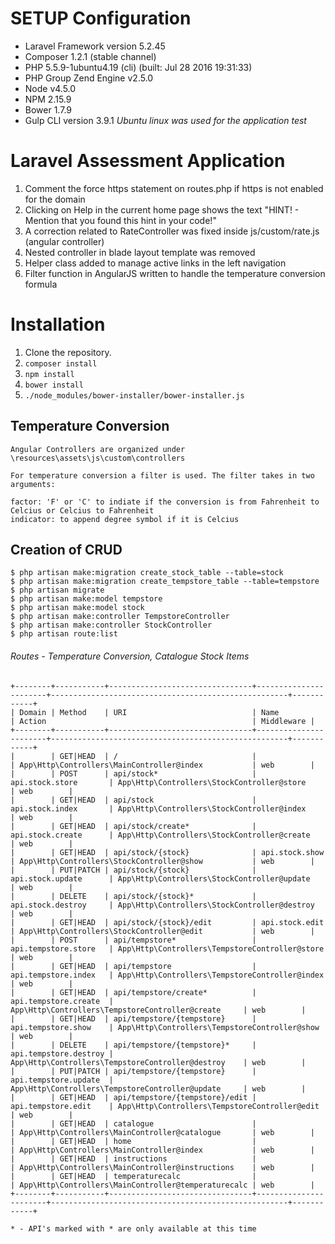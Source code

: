 

# SETUP Configuration 
* Laravel Framework version 5.2.45
* Composer 1.2.1 (stable channel)
* PHP 5.5.9-1ubuntu4.19 (cli) (built: Jul 28 2016 19:31:33) 
* PHP Group Zend Engine v2.5.0
* Node v4.5.0
* NPM 2.15.9
* Bower 1.7.9
* Gulp CLI version 3.9.1
_Ubuntu linux was used for the application test_

# Laravel Assessment Application

1. Comment the force https statement on routes.php if https is not enabled for the domain
2. Clicking on Help in the current home page shows the text "HINT! - Mention that you found this hint in your code!"
3. A correction related to RateController was fixed inside js/custom/rate.js (angular controller)
4. Nested controller in blade layout template was removed
5. Helper class added to manage active links in the left navigation
6. Filter function in AngularJS written to handle the temperature conversion formula

# Installation

1. Clone the repository.
2. `composer install`
3. `npm install`
4. `bower install`
5. `./node_modules/bower-installer/bower-installer.js`

## Temperature Conversion

```
Angular Controllers are organized under \resources\assets\js\custom\controllers

For temperature conversion a filter is used. The filter takes in two arguments:

factor: 'F' or 'C' to indiate if the conversion is from Fahrenheit to Celcius or Celcius to Fahrenheit
indicator: to append degree symbol if it is Celcius

```

## Creation of CRUD 

```
$ php artisan make:migration create_stock_table --table=stock
$ php artisan make:migration create_tempstore_table --table=tempstore
$ php artisan migrate
$ php artisan make:model tempstore
$ php artisan make:model stock
$ php artisan make:controller TempstoreController 
$ php artisan make:controller StockController 
$ php artisan route:list
```

###### Routes - Temperature Conversion, Catalogue Stock Items 

```
+--------+-----------+--------------------------------+-----------------------+-----------------------------------------------------+------------+
| Domain | Method    | URI                            | Name                  | Action                                              | Middleware |
+--------+-----------+--------------------------------+-----------------------+-----------------------------------------------------+------------+
|        | GET|HEAD  | /                              |                       | App\Http\Controllers\MainController@index           | web        |
|        | POST      | api/stock*                     | api.stock.store       | App\Http\Controllers\StockController@store          | web        |
|        | GET|HEAD  | api/stock                      | api.stock.index       | App\Http\Controllers\StockController@index          | web        |
|        | GET|HEAD  | api/stock/create*              | api.stock.create      | App\Http\Controllers\StockController@create         | web        |
|        | GET|HEAD  | api/stock/{stock}              | api.stock.show        | App\Http\Controllers\StockController@show           | web        |
|        | PUT|PATCH | api/stock/{stock}              | api.stock.update      | App\Http\Controllers\StockController@update         | web        |
|        | DELETE    | api/stock/{stock}*             | api.stock.destroy     | App\Http\Controllers\StockController@destroy        | web        |
|        | GET|HEAD  | api/stock/{stock}/edit         | api.stock.edit        | App\Http\Controllers\StockController@edit           | web        |
|        | POST      | api/tempstore*                 | api.tempstore.store   | App\Http\Controllers\TempstoreController@store      | web        |
|        | GET|HEAD  | api/tempstore                  | api.tempstore.index   | App\Http\Controllers\TempstoreController@index      | web        |
|        | GET|HEAD  | api/tempstore/create*          | api.tempstore.create  | App\Http\Controllers\TempstoreController@create     | web        |
|        | GET|HEAD  | api/tempstore/{tempstore}      | api.tempstore.show    | App\Http\Controllers\TempstoreController@show       | web        |
|        | DELETE    | api/tempstore/{tempstore}*     | api.tempstore.destroy | App\Http\Controllers\TempstoreController@destroy    | web        |
|        | PUT|PATCH | api/tempstore/{tempstore}      | api.tempstore.update  | App\Http\Controllers\TempstoreController@update     | web        |
|        | GET|HEAD  | api/tempstore/{tempstore}/edit | api.tempstore.edit    | App\Http\Controllers\TempstoreController@edit       | web        |
|        | GET|HEAD  | catalogue                      |                       | App\Http\Controllers\MainController@catalogue       | web        |
|        | GET|HEAD  | home                           |                       | App\Http\Controllers\MainController@index           | web        |
|        | GET|HEAD  | instructions                   |                       | App\Http\Controllers\MainController@instructions    | web        |
|        | GET|HEAD  | temperaturecalc                |                       | App\Http\Controllers\MainController@temperaturecalc | web        |
+--------+-----------+--------------------------------+-----------------------+-----------------------------------------------------+------------+

* - API's marked with * are only available at this time

```